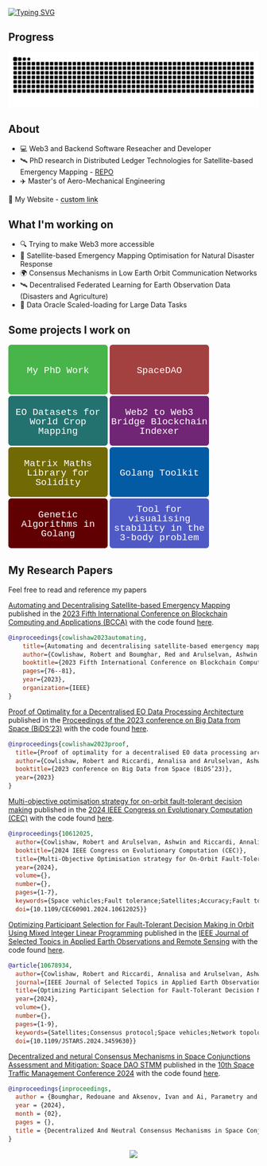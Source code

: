[![Typing SVG](https://readme-typing-svg.demolab.com?font=Teko&weight=500&size=80&pause=1000&color=00C647&vCenter=true&width=500&height=100&lines=Robert+Cowlishaw)](https://git.io/typing-svg)

## Progress

![Snake animation](https://raw.githubusercontent.com/0x365/0x365/output/github-contribution-grid-snake-dark.svg)

## About
  
*  :computer: Web3 and Backend Software Reseacher and Developer
*  🛰️  PhD research in Distributed Ledger Technologies for Satellite-based Emergency Mapping - [REPO](https://github.com/strath-ace/smart-dao)
*  ✈️  Master's of Aero-Mechanical Engineering

:memo: My Website - 
<a href="https://www.google.com/" style="color: black; text-decoration: underline;text-decoration-style: dotted;">custom link</a>
## What I'm working on

* :mag: Trying to make Web3 more accessible
* 🌋 Satellite-based Emergency Mapping Optimisation for Natural Disaster Response
* :earth_africa: Consensus Mechanisms in Low Earth Orbit Communication Networks
* 🛰️ Decentralised Federated Learning for Earth Observation Data (Disasters and Agriculture)
* 🔭 Data Oracle Scaled-loading for Large Data Tasks

## Some projects I work on

[<img src="https://github.com/0x365/0x365/blob/main/img/img_my_phd_work.png" width="200" height="100"/>](https://github.com/strath-ace/smart-dao)
[<img src="https://github.com/0x365/0x365/blob/main/img/img_spacedao.png" width="200" height="100"/>](https://spacedao.ai/)
[<img src="https://github.com/0x365/0x365/blob/main/img/img_eo_datasets.png" width="200" height="100"/>](https://huggingface.co/0x365)
[<img src="https://github.com/0x365/0x365/blob/main/img/img_blockchain_indexer.png" width="200" height="100"/>](https://github.com/0x365/blockchain-indexer)
[<img src="https://github.com/0x365/0x365/blob/main/img/img_matrix_maths_solidity.png" width="200" height="100"/>](https://github.com/0x365/solidity-matrix-inversion)
[<img src="https://github.com/0x365/0x365/blob/main/img/img_golang_toolkit.png" width="200" height="100"/>](https://github.com/0x365/go-tools)
[<img src="https://github.com/0x365/0x365/blob/main/img/img_goga.png" width="200" height="100"/>](https://github.com/0x365/goga)
[<img src="https://github.com/0x365/0x365/blob/main/img/img_tool_for_visualising_orbits.png" width="200" height="100"/>](https://github.com/0x365/orbit-view)

## My Research Papers

Feel free to read and reference my papers

[Automating and Decentralising Satellite-based Emergency Mapping](https://ieeexplore.ieee.org/abstract/document/10338847) published in the [2023 Fifth International Conference on Blockchain Computing and Applications (BCCA)](https://ieeexplore.ieee.org/servlet/opac?punumber=10338825) with the code found [here](https://github.com/strath-ace/smart-dao).

```bibtex
@inproceedings{cowlishaw2023automating,
    title={Automating and decentralising satellite-based emergency mapping},
    author={Cowlishaw, Robert and Boumghar, Red and Arulselvan, Ashwin and Riccardi, Annalisa},
    booktitle={2023 Fifth International Conference on Blockchain Computing and Applications (BCCA)},
    pages={76--81},
    year={2023},
    organization={IEEE}
}
```

[Proof of Optimality for a Decentralised EO Data Processing Architecture](https://pureportal.strath.ac.uk/en/publications/proof-of-optimality-for-a-decentralised-eo-data-processing-archit) published in the [Proceedings of the 2023 conference on Big Data from Space (BiDS’23)](https://op.europa.eu/en/publication-detail/-/publication/10ba86b1-7c63-11ee-99ba-01aa75ed71a1/language-en) with the code found [here](https://github.com/strath-ace/smart-dao).

```bibtex
@inproceedings{cowlishaw2023proof,
  title={Proof of optimality for a decentralised EO data processing architecture},
  author={Cowlishaw, Robert and Riccardi, Annalisa and Arulselvan, Ashwin},
  booktitle={2023 conference on Big Data from Space (BiDS’23)},
  year={2023}
}
```

[Multi-objective optimisation strategy for on-orbit fault-tolerant decision making](https://ieeexplore.ieee.org/document/10612025) published in the [2024 IEEE Congress on Evolutionary Computation (CEC)](https://ieeexplore.ieee.org/xpl/conhome/10609966/proceeding) with the code found [here](https://github.com/strath-ace/smart-dao).


```bibtex
@inproceedings{10612025,
  author={Cowlishaw, Robert and Arulselvan, Ashwin and Riccardi, Annalisa},
  booktitle={2024 IEEE Congress on Evolutionary Computation (CEC)}, 
  title={Multi-Objective Optimisation strategy for On-Orbit Fault-Tolerant Decision Making}, 
  year={2024},
  volume={},
  number={},
  pages={1-7},
  keywords={Space vehicles;Fault tolerance;Satellites;Accuracy;Fault tolerant systems;Decision making;Consensus algorithm;Consensus;decentralised network;satellites;combinatorial optimisation;multi-objective optimisation;prac-tical byzantine fault tolerance},
  doi={10.1109/CEC60901.2024.10612025}}
```

[Optimizing Participant Selection for Fault-Tolerant Decision Making in Orbit Using Mixed Integer Linear Programming](https://ieeexplore.ieee.org/abstract/document/10678934) published in the [IEEE Journal of Selected Topics in Applied Earth Observations and Remote Sensing](https://ieeexplore.ieee.org/xpl/RecentIssue.jsp?punumber=4609443) with the code found [here](https://github.com/strath-ace/smart-dao).


```bibtex
@article{10678934,
  author={Cowlishaw, Robert and Riccardi, Annalisa and Arulselvan, Ashwin},
  journal={IEEE Journal of Selected Topics in Applied Earth Observations and Remote Sensing}, 
  title={Optimizing Participant Selection for Fault-Tolerant Decision Making in Orbit Using Mixed Integer Linear Programming}, 
  year={2024},
  volume={},
  number={},
  pages={1-9},
  keywords={Satellites;Consensus protocol;Space vehicles;Network topology;Fault tolerant systems;Fault tolerance;Topology;consensus algorithm;MILP;pBFT;on-orbit decision making;satellite communication;fault-tolerant decision making},
  doi={10.1109/JSTARS.2024.3459630}}
```

[Decentralized and netural Consensus Mechanisms in Space Conjunctions Assessment and Mitigation: Space DAO STMM](https://www.researchgate.net/publication/379723426_Decentralized_And_Neutral_Consensus_Mechanisms_in_Space_Conjunctions_Assessment_and_Mitigation_Space_DAO_STM) published in the [10th Space Traffic Management Conference 2024](https://iaaspace.org/event/10th-space-traffic-management-conference-2024/) with the code found [here](https://spacedao.ai/).

```bibtex
@inproceedings{inproceedings,
  author = {Boumghar, Redouane and Aksenov, Ivan and Ai, Parametry and Ceglarek, Jan-Peter and Riccardi, Annalisa and Cowlishaw, Robert and Elß, Claire and Many-Girardot, David},
  year = {2024},
  month = {02},
  pages = {},
  title = {Decentralized And Neutral Consensus Mechanisms in Space Conjunctions Assessment and Mitigation: Space DAO STM}
}
```

<p align="center">
  <img src="https://capsule-render.vercel.app/api?type=waving&color=gradient&height=100&section=footer"/>
</p>


















